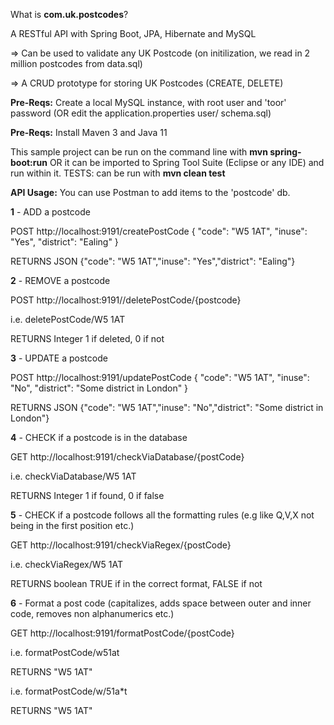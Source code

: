 What is **com.uk.postcodes**?

A RESTful API with Spring Boot, JPA, Hibernate and MySQL

=> Can be used to validate any UK Postcode (on initilization, we read in 2 million postcodes from data.sql)

=> A CRUD prototype for storing UK Postcodes (CREATE, DELETE)

**Pre-Reqs:** Create a local MySQL instance, with root user and 'toor' password (OR edit the application.properties user/ schema.sql)

**Pre-Reqs:** Install Maven 3 and Java 11

This sample project can be run on the command line with **mvn spring-boot:run** OR 
it can be imported to Spring Tool Suite (Eclipse or any IDE) and run within it. TESTS: can be run with **mvn clean test**

**API Usage:** You can use Postman to add items to the 'postcode' db.


**1** - ADD a postcode

POST http://localhost:9191/createPostCode
{
    "code": "W5 1AT",
    "inuse": "Yes",
    "district": "Ealing"
}

RETURNS JSON {"code": "W5 1AT","inuse": "Yes","district": "Ealing"}


**2** - REMOVE a postcode

POST http://localhost:9191//deletePostCode/{postcode}

i.e.  deletePostCode/W5 1AT

RETURNS Integer 1 if deleted, 0 if not


**3** - UPDATE a postcode

POST http://localhost:9191/updatePostCode
{
    "code": "W5 1AT",
    "inuse": "No",
    "district": "Some district in London"
}

RETURNS JSON {"code": "W5 1AT","inuse": "No","district": "Some district in London"}


**4** - CHECK if a postcode is in the database

GET http://localhost:9191/checkViaDatabase/{postCode}

i.e. checkViaDatabase/W5 1AT

RETURNS Integer 1 if found, 0 if false


**5** - CHECK if a postcode follows all the formatting rules (e.g like Q,V,X not being in the first position etc.) 

GET http://localhost:9191/checkViaRegex/{postCode}

i.e. checkViaRegex/W5 1AT

RETURNS boolean TRUE if in the correct format, FALSE if not


**6** - Format a post code (capitalizes, adds space between outer and inner code, removes non alphanumerics etc.) 

GET http://localhost:9191/formatPostCode/{postCode}

i.e. formatPostCode/w51at

RETURNS "W5 1AT"

i.e. formatPostCode/w/51a\*t

RETURNS "W5 1AT"
